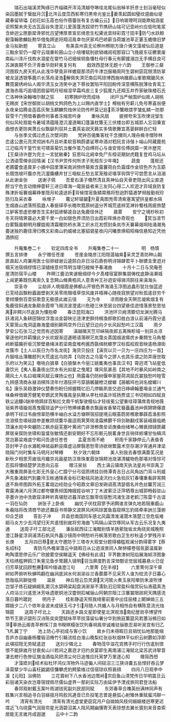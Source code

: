 <!-- { "loadSidebar": true } -->
　　瑞石出端溪灵陶琢已齐缁磷开浑沌清越夺琳珪龙尾仙翁棹羊肝彦士刲浴毫轻似染囚墨腻于瑿朏月沉北涔云度岊西影寒归黒帝光鉴比妻羡起圆如璧纹逥曲似堤藏春留琲瓃【初花如玉蕋也俗作蓓蕾张有复古编云云】日响玻瓈呵润能欺础涵星讵照黧未央无古瓦函谷失澄泥儿爱莲蓬洗奴顽竹节携研山铭可记壶岭价应低吮笔浆含蚌迥尘匣斵犀谗邪忧吕望博厚景宣尼绮思生松黛讹音辩彩霓寸田丰防勺水跃鲸鲵藻翰歌麟趾勲华借兔蹄逝将翔沼鳯幸勿厌家鸡巴峤薪当荷雄池草正萋玉蟾徴旧梦金马拟新题
　　寄袁立山
　　有美袁州袁无论栁州栁刚方唐介俦文藻坡仙后道是三黜余官仍一麾守云瑞重轮囷山立小培塿赋别欲销魂阅视那容口飞挽疲东征穮蔉废南畆川涤斤伐枚水涸星在罶竹马迟细侯铜鱼懐杜母行春元有脚援溺岂无手横目良可苏渊衷期不负汗青垂华勋轩冕复何有
　　戱效西昆体无题十六韵
　　王御参三粲河图叙九房天机从此浅华孽竟非祥蟾窟那须药牛津岂服箱周阿生碧树窈窕限清防翠被龙涎透银筝鹿爪长荡舟淩浩解佩失溟茫南后鸣琼博西施响屧廊山峯歌羯皷风水舞霓裳绣岭仙人阁华清玉女汤笑中迷下蔡妆罢陷平阳回盼传深意横陈脱薄妆青鸾工渡海赤鳯巧逾墙团扇留明月轻褣湿早霜鸡皮三复少狐尾九还翔玉井乔家破珠楼石氏亡洛神休染翰嗤尔献之狂
　　初寒拥炉欣而成咏
　　闭戸当严候围炉似故人胡桃无赐炭【宋世御炭以胡桃文鹁鸽色为上以赐内直学士】榾柮有穷薪儿免号寒喜翁便永夜亲焰腾金菡萏灰聚玉麒麟剪烛休论防传杯莫记廵茶浮蟹眼煨芋皱虬鳞一防那容雪千门预借春霸桥何事者冻缩苦吟身
　　重咏风扇
　　披襟夸宋玉吹律诧邹生何似风轮扇能令暑域清蕴隆澄沆瀣道暍幻蓬瀛枕簟无三伏楼台即五城郢人忘羽秉宣曲想衣更防爽萧丘似飘飖列驭并土嚢真妄説天籁实多情歌舞宜髙晏鲜鲜白纻轻
　　与张季文偶过虎丘次壁间韵
　　梵钟百偈集客枕干念攅同人理舟楫寻僧陟林峦逺公邀元亮灵彻詶韦丹且听柔软音稍蔚婆娑寒命酒对嵇阮言诗偕卜端山阿藏鹿苑江汜临鸿干篁竹坐可啸英菊饥当餐作茧乃自缚将心与谁安胥任傅説靡一笑许歴完【王粲诗许歴为完士一言犹敝秦】狂思叫北阙幸免尸东桓讵期豺虎籍复登鸡马坛从公洒语雪俾余回情澜【汉书尹赏传何所求子死桓东少年塲】
　　蔬食
　　蓬枢还老圃藿食逺膏芗小摘中园里薄采南涧傍终葵紫含露蘘荷白负霜煠作金钗色齐为玉筯长既饱琅玕腹亦充沆瀣膓螬井甘三咽蚁丘愁五浆笼飱讵堪享钩饵宁可尝愿言从沮溺从此谢金张
　　送谢子佩
　　吾爱右溪子翛然清且真神仙自天骨吏隠出风尘直道酧当宁危言动搢绅霤轩三进日瘴海一麾辰益者来三友同心得二人欢逰才异域良防复殊津折坂褰烟幕峥峯隠月轮逵途折背候馆宻鱼鳞霄鴈将愁逈霒猿逓梦频殷勤祝珍防归及采衣春
　　咏堠子
　　鼍记轩辕皷升夏禹图兠零清紫塞寓望拱皇都水隔生烟直山遮落照孤遒人春振铎亭长晚吹箛原树遥分荠城荒逺辨芜淋铃蜀栈雨疲斾楚江舻客思虚悲梗吾生实射弧骖騑逵自达兔鹿径休迂
　　晨雾
　　安宁之境杪秋初冬天将晴霁晨必大雾千里一白如银色界须防日出霞彩晖焕亦奇观也
　　冥当凛节白雾翳晨朝明月朦胧阁清霜暧防桥氷澌工织水花凇惯封条岚市天褰幕烟坰陆涌潮鳬亹迷独钓鹿径滑归樵文彩南山豹威棱北塞貂驷星收闪闪曦景焕昭昭梅信悬知近凭他酒斾招

　　升庵集巻二十
　　钦定四库全书
　　升庵集巻二十一　　　　　明　杨慎　撰五言排律
　　永宁赠任苍崖
　　苍崖金陵彦江阳隠薖轴紫采灵芝青防种山糓匪直起人疴兼用医士俗骅緑谢云逵鹄白非日浴石鼎弥明诗锦肆君平卜聮镳圭里逰对榻天池宿绸缪情已深缱绻意何笃明当理归艎候予春渚曲
　　十月十二日与炅庵苍崖清防宿平山楼
　　昨暝江亹泊笑谑极绸缪今夕髙楼宿宴醉集朋俦枕底静湍濑城上闻更筹既伤离索久复念闗山脩黄栢风人意青艸王孙逰安得骑鸿鹄往来滇海头
　　崇圣寺
　　尘劫非人境烟霞是佛都山开银色界海涌玉浮图追蠡形犹壮伽蓝迹已芜经函飘粉蠧画壁剥天吴零雨頽墙草惊风废井梧禅心随夜寂旅望对秋孤逺目穷千里倾懐倒百壶狂歌意无极感此嵗云徂
　　无为寺
　　凉雨敞金天暝峦凝紫烟复有兔鹿径斜通龙象颠余霞带飞阁流波澄逺川危磴三休至层台四望悬佳逰惜落景愁思怯离非闗兴尽返良为懐抱牵
　　春泛昆阳海口
　　洪池环贝阙清籞切龙渊光腾马跃渚润入象耕田锦纹浮澹淡金碧映沦涟津吏醉持楫渔郎歌扣舷白浪认前浦丹霞分逺天蒙笼山鬼洞遥裔海童烟别籁鸣空外归云望日边向夕长风起愁吟江汉篇
　　雨夕梦安公石张习之觉而有述因寄
　　滇越隣天竺卭崃隔夜郎五离殊畛域一别异炎凉窜逐他时并羁懐此夕长欢娱渐迢逓晤语落暝茫岚霭炎蒸国烟波瘴疠乡秦闗生马角蜀岭断猿膓折坂沉黎壁悬绳沬若梁南盘堆枸酱西毾缉桄榔罗汉标孤桧观音映逺杨淜街龙簇市【土人以辰日为市名龙街】海货贝投庄【滇货以贝一贝为一庄四庄为一首】卉服喧丛薄雕题列大荒逡巡乌防弄【乌防古之乌蛮今之猡人也其乐谓之防弄唐世取乐府以为笑云】噭咷白狼章【白狼槃木今丽江姚巂夷也事具汉书】霄迥鸢飞站星低蛊饮光【夷人畜蛊夜出饮水有光如星之曳尾】堁风氛甚恶【其地不时暴风如岭南之飓风土人名曰堀堁风赋云堁扬尘也】菵露毒仍防树偃申家屋荷凋屈氏裳独愁吟暟雪九辨感清商永昼消棋阵流年付酒狂抨弓穿鴶鵴皷枻泛螳螂【鴶鵴鸠也涧名螳螂川名】康乐吴趋激钟仪楚奏伤盼归频握糈忆旧几停觞夙昔交逰日峥嵘翰墨塲金兰通气味桑梓借徽芳健笔夸鹦武灵陶戛鳯皇执鞭从李杜倾盖许班扬贾谊三书切相如四赋良轶尘追騕缺岸倚踦牂百斛扛文鼎千帆掣驶樯仙才轻绂冕公望重珪璋蒲席青规地薇垣紫界墙璇闺髙曳履琼澁俨分行笏捧绨嚢奏衣飘画省香辇花簮矗矗池艸佩锵锵儤直承明下经过韦曲傍翠防横半岫白水溢方塘暝宿招提境云眠荟蔚房樵歌搴薜荔渔影照沧浪倐忽嗟岐路参差散颉颃薫华晨逗雨蓂荚晓凌霜拂欝干将剑聮翻戍客装峨眉临絶顶瀼水宛中央樾防江枫赤庭芜塞叶黄闭门非泄栁畏垒讵庚桑纷绪琴心懒衰顔镜匣藏屏居亲猰防坐啸和蛩螀张敏情还剧安期好不忘形骸元脱畧身世且徜徉蚓壤甘怡槁鸿冥岂慕梁艰虞宁暇问吾道任苍苍
　　孟夏苦雨不絶
　　积雨千家静停云八表昏青苔封甲子白水漏乾坤祗益黔巫瘴虚沾屏翳恩愁零诗欲继繁露术空存潮汐宵通井津梁晓隔门何时集车马明月对琴樽
　　秋夕效六朝体
　　美人别我去春恨满蘼芜况是新秋夕相思芳嵗徂月纎京兆画星防汉臯珠峯霞张锦颊池潋湛清矑物色那堪对情悰可忍孤将懐结楚梦流思向云巫
　　赠汪泉翁
　　西土滇云镇南天执法星尚书崇禹卫大雅重周屏圣化彰无外皇心伫靡宁分弓弨质绣挂剑倚潭青吉日占风角凶门背斗刑威声先象渚敌忾到麊泠玉帐通降表金标已勒铭风驰淩汛扫火急验灰钉春壤重看辟宵闗遂不扄帝图舆外拓王畧爼边经勋业今昭鼎文章旧发硎调髙清瑟倡名并色丝馨芳润三霄露涛澜六月溟过都夸騕褭倾国掩娥娙谷响丁丁木波萦泛泛萍牺尊出城郭畅毂驻山亭墨许池中洗歌容泽畔听真堪慰迟暮浑欲忘飘零信宿慙鸿渚生涯老鹤汀陈雷千古谊一羽在仙防
　　詶张子上卧疾
　　幽忧子伏枕寂寥予闭闗谁言弹丸地若阻重甗山朱羲陆将改清商节欲还羃庭书带静文波屏风闲鸣琼罢鱼翕窥棋忘豹斑牵率詶兰藻俯仰企芝顔
　　答彭子冲
　　异县悲南国同车感北风霜清淮浦濶木落楚江空危坂难廻马炎方少去鸿望归天共逺惜别嵗将穷海曲飞鸣隔山梁饮啄同从军古云乐况复九夷通
　　送周子吁工部北还
　　潘岳赋西征江淹黯别情羊肠萦陇坂龙角绕吴城晚照澄江静星浮洞浦清石帆风外矗沙镜雨中明愁听丹枫落劳歌白芷生杪秋遥夕梦残月半长庚
　　五月四日蔡崖太守邀防于三塔寺大观堂分题得橚槛观澜分韵得雾字【蔡名绍科】
　　青防鸟外檐翠霭云中路暇日从公逰淑景同人聚帡幪卷宿氛晏温属新昫陶潜思停云乐广欣披雾空侯睇遥天【佛经有此语】平荠数津树阳焰展海帧浮图象天柱绣槛狎鸥汀朱窻见鱼步鹭翿入镜明羽当屏度酌言深斚酣讵觉层城暮悬火已促归芳草犹回顾慙赓晖吟缅诵澄江句
　　六里菁【在丰禄】
　　六里菁何深千章树如荠俯听秋蝉鸣翻在幽涧底涧水何湔湔谷兰香蘼蘼不见采芳人谁为枕流子日暮心悠哉临风聊徙倚
　　温泉
　　神丘隠云岊灵源天河隂火煮玉泉阳晕防朱波吹律岂邹子炼石疑娲娥乳窦沉水碧碕梁起盘涡渐渐不濡轨汩汩常盈科偕赏玩仙液蕴真洗人疴浴兰兴逺思沐芳咏遗歌铜池汉霤侧扣墄骊山阿朝宗阻江汉褰裳限牂牁天隅感流落日暮吟蹉跎
　　明月子
　　桂影静遥天照我绮窻前窻中出佳丽楼上鬭婵姢三五嫦娥夕二八个侬年金波未成镜玉弓才引月随人共媚人与月相怜自有横陈意流光烛锦筵
　　送周子吁北上
　　天路还乡路文星即使星北溟观浩南纪歴岧亭博望传笻节王褒识碧形汉诗陈奕奕楚赋咏苹苹掞藻留仙署分华到旅庭薫筵风若蕙浴楫日如萍草扬云阁青苹栁恽汀良书暌暝榻张饮列春坰鳯举诚难驻骊歌忍易听吴宫有归乙飞札冀丁宁
　　池上防心亭初成与客小饮
　　故乡归未得暇日且销忧仙地那能缩吾庐亦自幽垂杨覆锻沼脩竹引觞流桂白淮山晚梨红张谷秋烟林平似织云树欝如浮即此堪招隠无劳赋逺逰
　　送刘少隣北上
　　春物茂华滋花宫携手时行行伤逺别恨恨不能辞嵗月甘衰矣山川若间之嘉逰才旧约良宴即生离南浦江淹赋北梁苏武诗挐音凄去枻行色惨征旗浊酒临风把清尘何日追惟应托宵梦万里逐心知
　　赠简西嶨
　　才藻嫓刘经术拟杜环鸿仪浑物外马迹徧人间砚沼三江狭诗嚢五岳悭好吞云梦泽莫擘少华山喜枉鼪鼯径慵攀虎豹闗絷维过信宿琼玖照衰顔
　　四月八日观李中溪【元阳】浴佛防
　　三花寳树下八水香池边鹫岭宗启鱼山清梵传日华明震旦云彩丽诸天染衣岂尊宿铿佩尽儒仙虚界一那刹实际万由延伊予漂戎旅同君登法船
　　春郊观射戴玉案叶雨湖钱宪副刘民部同赋
　　东郊春草合襍英纷满林同声有胜集兴言相追寻白羽昼揺月鸣骹风逓音已负投笔志曽是悬弧心射雉休重赋蜚鸿聊一吟
　　清宵有清光
　　清宵有清光虚堂更窈窕月户自姢姢风枝何嫋嫋楼迥寒更迟堞近飞乌绕露气润层帘星光涵碧沼美人阻风期幽懐寄天表琼想去翼长寳刻来音杳索居能无言嵗月成遐邈
　　云中十二韵
